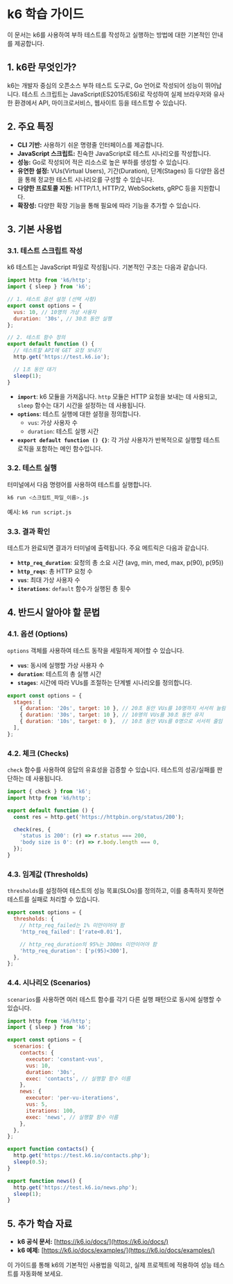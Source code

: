
# k6 학습 가이드

이 문서는 k6를 사용하여 부하 테스트를 작성하고 실행하는 방법에 대한 기본적인 안내를 제공합니다.

## 1. k6란 무엇인가?

k6는 개발자 중심의 오픈소스 부하 테스트 도구로, Go 언어로 작성되어 성능이 뛰어납니다. 테스트 스크립트는 JavaScript(ES2015/ES6)로 작성하여 실제 브라우저와 유사한 환경에서 API, 마이크로서비스, 웹사이트 등을 테스트할 수 있습니다.

## 2. 주요 특징

- **CLI 기반:** 사용하기 쉬운 명령줄 인터페이스를 제공합니다.
- **JavaScript 스크립트:** 친숙한 JavaScript로 테스트 시나리오를 작성합니다.
- **성능:** Go로 작성되어 적은 리소스로 높은 부하를 생성할 수 있습니다.
- **유연한 설정:** VUs(Virtual Users), 기간(Duration), 단계(Stages) 등 다양한 옵션을 통해 정교한 테스트 시나리오를 구성할 수 있습니다.
- **다양한 프로토콜 지원:** HTTP/1.1, HTTP/2, WebSockets, gRPC 등을 지원합니다.
- **확장성:** 다양한 확장 기능을 통해 필요에 따라 기능을 추가할 수 있습니다.

## 3. 기본 사용법

### 3.1. 테스트 스크립트 작성

k6 테스트는 JavaScript 파일로 작성됩니다. 기본적인 구조는 다음과 같습니다.

```javascript
import http from 'k6/http';
import { sleep } from 'k6';

// 1. 테스트 옵션 설정 (선택 사항)
export const options = {
  vus: 10, // 10명의 가상 사용자
  duration: '30s', // 30초 동안 실행
};

// 2. 테스트 함수 정의
export default function () {
  // 테스트할 API에 GET 요청 보내기
  http.get('https://test.k6.io');

  // 1초 동안 대기
  sleep(1);
}
```

- **`import`**: k6 모듈을 가져옵니다. `http` 모듈은 HTTP 요청을 보내는 데 사용되고, `sleep` 함수는 대기 시간을 설정하는 데 사용됩니다.
- **`options`**: 테스트 실행에 대한 설정을 정의합니다.
  - `vus`: 가상 사용자 수
  - `duration`: 테스트 실행 시간
- **`export default function () {}`**: 각 가상 사용자가 반복적으로 실행할 테스트 로직을 포함하는 메인 함수입니다.

### 3.2. 테스트 실행

터미널에서 다음 명령어를 사용하여 테스트를 실행합니다.

```bash
k6 run <스크립트_파일_이름>.js
```

예시: `k6 run script.js`

### 3.3. 결과 확인

테스트가 완료되면 결과가 터미널에 출력됩니다. 주요 메트릭은 다음과 같습니다.

- **`http_req_duration`**: 요청의 총 소요 시간 (avg, min, med, max, p(90), p(95))
- **`http_reqs`**: 총 HTTP 요청 수
- **`vus`**: 최대 가상 사용자 수
- **`iterations`**: `default` 함수가 실행된 총 횟수

## 4. 반드시 알아야 할 문법

### 4.1. 옵션 (Options)

`options` 객체를 사용하여 테스트 동작을 세밀하게 제어할 수 있습니다.

- **`vus`**: 동시에 실행할 가상 사용자 수
- **`duration`**: 테스트의 총 실행 시간
- **`stages`**: 시간에 따라 VUs를 조절하는 단계별 시나리오를 정의합니다.

```javascript
export const options = {
  stages: [
    { duration: '20s', target: 10 }, // 20초 동안 VUs를 10명까지 서서히 늘림
    { duration: '30s', target: 10 }, // 10명의 VUs를 30초 동안 유지
    { duration: '10s', target: 0 },  // 10초 동안 VUs를 0명으로 서서히 줄임
  ],
};
```

### 4.2. 체크 (Checks)

`check` 함수를 사용하여 응답의 유효성을 검증할 수 있습니다. 테스트의 성공/실패를 판단하는 데 사용됩니다.

```javascript
import { check } from 'k6';
import http from 'k6/http';

export default function () {
  const res = http.get('https://httpbin.org/status/200');

  check(res, {
    'status is 200': (r) => r.status === 200,
    'body size is 0': (r) => r.body.length === 0,
  });
}
```

### 4.3. 임계값 (Thresholds)

`thresholds`를 설정하여 테스트의 성능 목표(SLOs)를 정의하고, 이를 충족하지 못하면 테스트를 실패로 처리할 수 있습니다.

```javascript
export const options = {
  thresholds: {
    // http_req_failed는 1% 미만이어야 함
    'http_req_failed': ['rate<0.01'],

    // http_req_duration의 95%는 300ms 미만이어야 함
    'http_req_duration': ['p(95)<300'],
  },
};
```

### 4.4. 시나리오 (Scenarios)

`scenarios`를 사용하면 여러 테스트 함수를 각기 다른 실행 패턴으로 동시에 실행할 수 있습니다.

```javascript
import http from 'k6/http';
import { sleep } from 'k6';

export const options = {
  scenarios: {
    contacts: {
      executor: 'constant-vus',
      vus: 10,
      duration: '30s',
      exec: 'contacts', // 실행할 함수 이름
    },
    news: {
      executor: 'per-vu-iterations',
      vus: 5,
      iterations: 100,
      exec: 'news', // 실행할 함수 이름
    },
  },
};

export function contacts() {
  http.get('https://test.k6.io/contacts.php');
  sleep(0.5);
}

export function news() {
  http.get('https://test.k6.io/news.php');
  sleep(1);
}
```

## 5. 추가 학습 자료

- **k6 공식 문서:** [https://k6.io/docs/](https://k6.io/docs/)
- **k6 예제:** [https://k6.io/docs/examples/](https://k6.io/docs/examples/)

이 가이드를 통해 k6의 기본적인 사용법을 익히고, 실제 프로젝트에 적용하여 성능 테스트를 자동화해 보세요.
